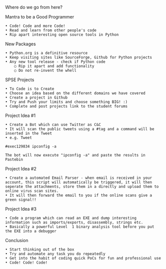 Where do we go from here? 

Mantra to be a Good Programmer

	• Code! Code and more Code! 
	• Read and learn from other people's code
	• Rip apart interesting open source tools in Python 

New Packages 

	• Python.org is a definitive resource
	• Keep visiting sites like SourceForge, Github for Python projects
	• Any new tool release - check if Python code 
		○ Rip it apart and add functionality 
		○ Do not re-invent the whell 

SPSE Projects

	• To Code is to Create
	• Choose an idea based on the different domains we have covered
	• Create a project in Github
	• Try and Push your limits and choose something BIG! :) 
	• Complete and post projects link to the student forums

Project Idea #1

	• Create a Bot which can use Twitter as C&C
	• It will scan the public tweets using a #tag and a command will be inserted in the Tweet
	• e.g. Tweet

	#exec129834 ipconfig -a 
	
	The bot will now execute "ipconfig -a" and paste the results in Pastebin 

Project Idea #2 

	• Create a automated Email Parser - when email is received in your account, this script will automatically be triggered, it will then seperate the attachments, store them in a directly and upload them to online virus scan sites. 
	• It will then forward the email to you if the online scans give a green signal!! 

Project Idea #3

	• Code a program which can read an EXE and dump interesting information such as imports/exports, disassembly, strings etc. 
	• Basically a powerful Level  1 binary analysis tool before you put the EXE into a debugger 

Conclusion

	• Start thinking out of the box 
	• Try and automate any task you do repeatedly
	• Get into the habit of coding quick PoCs for fun and professional use 
	• Code! Code! Code! 